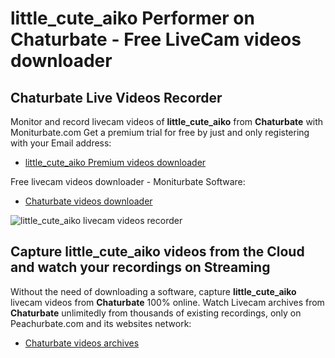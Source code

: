 # little_cute_aiko Performer on Chaturbate - Free LiveCam videos downloader

## Chaturbate Live Videos Recorder

Monitor and record livecam videos of **little_cute_aiko** from **Chaturbate** with Moniturbate.com
Get a premium trial for free by just and only registering with your Email address:
* [little_cute_aiko Premium videos downloader](https://moniturbate.com/request-demo-licence-key.html)

Free livecam videos downloader - Moniturbate Software:
* [Chaturbate videos downloader](https://moniturbate.com/moniturbate-download-software.html)

![little_cute_aiko livecam videos recorder](https://peachurnet.com/templates/moniturbate-software.png)


## Capture little_cute_aiko videos from the Cloud and watch your recordings on Streaming

Without the need of downloading a software, capture **little_cute_aiko** livecam videos from **Chaturbate** 100% online.
Watch Livecam archives from **Chaturbate** unlimitedly from thousands of existing recordings, only on Peachurbate.com and its websites network:
* [Chaturbate videos archives](https://peachurnet.com/)